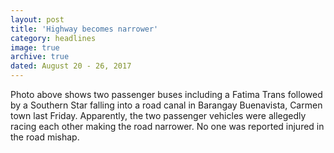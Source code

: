 ```yaml
---
layout: post
title: 'Highway becomes narrower'
category: headlines
image: true
archive: true
dated: August 20 - 26, 2017
---
```


Photo above shows two passenger buses including a Fatima Trans followed by a Southern Star falling into a road canal in Barangay Buenavista, Carmen town last Friday. Apparently, the two passenger vehicles were allegedly racing each other making the road narrower. No one was reported injured in the road mishap.